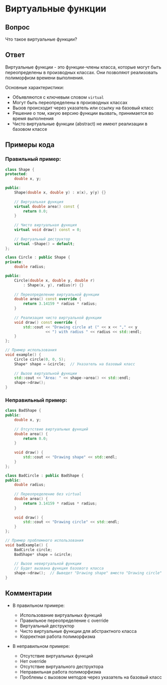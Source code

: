 # Виртуальные функции

## Вопрос
Что такое виртуальные функции?

## Ответ
Виртуальные функции - это функции-члены класса, которые могут быть переопределены в производных классах. Они позволяют реализовать полиморфизм времени выполнения.

Основные характеристики:
- Объявляются с ключевым словом `virtual`
- Могут быть переопределены в производных классах
- Вызов происходит через указатель или ссылку на базовый класс
- Решение о том, какую версию функции вызвать, принимается во время выполнения
- Чисто виртуальные функции (abstract) не имеют реализации в базовом классе

## Примеры кода

### Правильный пример:
```cpp
class Shape {
protected:
    double x, y;

public:
    Shape(double x, double y) : x(x), y(y) {}
    
    // Виртуальная функция
    virtual double area() const {
        return 0.0;
    }
    
    // Чисто виртуальная функция
    virtual void draw() const = 0;
    
    // Виртуальный деструктор
    virtual ~Shape() = default;
};

class Circle : public Shape {
private:
    double radius;

public:
    Circle(double x, double y, double r) 
        : Shape(x, y), radius(r) {}
    
    // Переопределение виртуальной функции
    double area() const override {
        return 3.14159 * radius * radius;
    }
    
    // Реализация чисто виртуальной функции
    void draw() const override {
        std::cout << "Drawing circle at (" << x << "," << y 
                  << ") with radius " << radius << std::endl;
    }
};

// Пример использования
void example() {
    Circle circle(0, 0, 5);
    Shape* shape = &circle;  // Указатель на базовый класс
    
    // Вызов виртуальной функции
    std::cout << "Area: " << shape->area() << std::endl;
    shape->draw();
}
```

### Неправильный пример:
```cpp
class BadShape {
public:
    double x, y;
    
    // Отсутствие виртуальных функций
    double area() {
        return 0.0;
    }
    
    void draw() {
        std::cout << "Drawing shape" << std::endl;
    }
};

class BadCircle : public BadShape {
public:
    double radius;
    
    // Переопределение без virtual
    double area() {
        return 3.14159 * radius * radius;
    }
    
    void draw() {
        std::cout << "Drawing circle" << std::endl;
    }
};

// Пример проблемного использования
void badExample() {
    BadCircle circle;
    BadShape* shape = &circle;
    
    // Вызов невиртуальной функции
    // Будет вызвана функция базового класса
    shape->draw();  // Выведет "Drawing shape" вместо "Drawing circle"
}
```

## Комментарии
- В правильном примере:
  - Использование виртуальных функций
  - Правильное переопределение с override
  - Виртуальный деструктор
  - Чисто виртуальные функции для абстрактного класса
  - Корректная работа полиморфизма

- В неправильном примере:
  - Отсутствие виртуальных функций
  - Нет override
  - Отсутствие виртуального деструктора
  - Неправильная работа полиморфизма
  - Проблемы с вызовом методов через указатель на базовый класс 